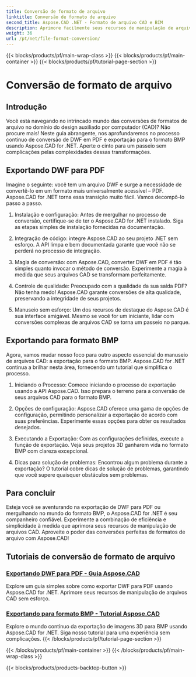 ```yaml
---
title: Conversão de formato de arquivo
linktitle: Conversão de formato de arquivo
second_title: Aspose.CAD .NET - Formato de arquivo CAD e BIM
description: Aprimore facilmente seus recursos de manipulação de arquivos CAD com Aspose.CAD for .NET. Explore tutoriais sobre exportação de DWF para PDF e exportação de imagens 3D para formato BMP.
weight: 36
url: /pt/net/file-format-conversion/
---
```


{{< blocks/products/pf/main-wrap-class >}}
{{< blocks/products/pf/main-container >}}
{{< blocks/products/pf/tutorial-page-section >}}

# Conversão de formato de arquivo


## Introdução

Você está navegando no intrincado mundo das conversões de formatos de arquivo no domínio do design auxiliado por computador (CAD)? Não procure mais! Neste guia abrangente, nos aprofundaremos no processo contínuo de conversão de DWF em PDF e exportação para o formato BMP usando Aspose.CAD for .NET. Aperte o cinto para um passeio sem complicações pelas complexidades dessas transformações.

## Exportando DWF para PDF

Imagine o seguinte: você tem um arquivo DWF e surge a necessidade de convertê-lo em um formato mais universalmente acessível – PDF. Aspose.CAD for .NET torna essa transição muito fácil. Vamos decompô-lo passo a passo.

1. Instalação e configuração: Antes de mergulhar no processo de conversão, certifique-se de ter o Aspose.CAD for .NET instalado. Siga as etapas simples de instalação fornecidas na documentação.

2. Integração de código: integre Aspose.CAD ao seu projeto .NET sem esforço. A API limpa e bem documentada garante que você não se perderá no processo de integração.

3. Magia de conversão: com Aspose.CAD, converter DWF em PDF é tão simples quanto invocar o método de conversão. Experimente a magia à medida que seus arquivos CAD se transformam perfeitamente.

4. Controle de qualidade: Preocupado com a qualidade da sua saída PDF? Não tenha medo! Aspose.CAD garante conversões de alta qualidade, preservando a integridade de seus projetos.

5. Manuseio sem esforço: Um dos recursos de destaque do Aspose.CAD é sua interface amigável. Mesmo se você for um iniciante, lidar com conversões complexas de arquivos CAD se torna um passeio no parque.

## Exportando para formato BMP

Agora, vamos mudar nosso foco para outro aspecto essencial do manuseio de arquivos CAD: a exportação para o formato BMP. Aspose.CAD for .NET continua a brilhar nesta área, fornecendo um tutorial que simplifica o processo.

1. Iniciando o Processo: Comece iniciando o processo de exportação usando a API Aspose.CAD. Isso prepara o terreno para a conversão de seus arquivos CAD para o formato BMP.

2. Opções de configuração: Aspose.CAD oferece uma gama de opções de configuração, permitindo personalizar a exportação de acordo com suas preferências. Experimente essas opções para obter os resultados desejados.

3. Executando a Exportação: Com as configurações definidas, execute a função de exportação. Veja seus projetos 3D ganharem vida no formato BMP com clareza excepcional.

4. Dicas para solução de problemas: Encontrou algum problema durante a exportação? O tutorial cobre dicas de solução de problemas, garantindo que você supere quaisquer obstáculos sem problemas.

## Para concluir

Esteja você se aventurando na exportação de DWF para PDF ou mergulhando no mundo do formato BMP, o Aspose.CAD for .NET é seu companheiro confiável. Experimente a combinação de eficiência e simplicidade à medida que aprimora seus recursos de manipulação de arquivos CAD. Aproveite o poder das conversões perfeitas de formatos de arquivo com Aspose.CAD!
## Tutoriais de conversão de formato de arquivo
### [Exportando DWF para PDF - Guia Aspose.CAD](./exporting-dwf-to-pdf/)
Explore um guia simples sobre como exportar DWF para PDF usando Aspose.CAD for .NET. Aprimore seus recursos de manipulação de arquivos CAD sem esforço.
### [Exportando para formato BMP - Tutorial Aspose.CAD](./exporting-to-bmp-format/)
Explore o mundo contínuo da exportação de imagens 3D para BMP usando Aspose.CAD for .NET. Siga nosso tutorial para uma experiência sem complicações.
{{< /blocks/products/pf/tutorial-page-section >}}

{{< /blocks/products/pf/main-container >}}
{{< /blocks/products/pf/main-wrap-class >}}

{{< blocks/products/products-backtop-button >}}
